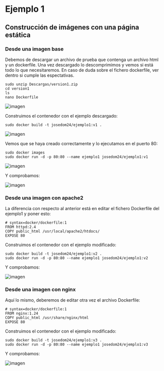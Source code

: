# Ejemplo 1
## Construcción de imágenes con una página estática
### Desde una imagen base

Debemos de descargar un archivo de prueba que contenga un archivo html y un dockerfile. Una vez descargado lo descomprimimos y vemos si está todo lo que necesitaremos. En caso de duda sobre el fichero dockerfile, ver dentro si cumple las espectativas.
```
sudo unzip Descargas/version1.zip
cd version1
ls
nano Dockerfile
```
![imagen](https://github.com/user-attachments/assets/999f5504-708a-42bb-ac94-8b6fbbbf7604)

Construimos el contenedor con el ejemplo descargado:
```
sudo docker build -t josedom24/ejemplo1:v1 .
```
![imagen](https://github.com/user-attachments/assets/93ccdcb2-4483-492e-9061-a9aeb940a429)

Vemos que se haya creado correctamente y lo ejecutamos en el puerto 80:
```
sudo docker images
sudo docker run -d -p 80:80 --name ejemplo1 josedom24/ejemplo1:v1
```
![imagen](https://github.com/user-attachments/assets/ea95eb38-f625-4e6b-be78-36905e54e359)

Y comprobamos:

![imagen](https://github.com/user-attachments/assets/8303a964-e1ae-41f8-9d21-1c795aafdac7)

### Desde una imagen con apache2

La diferencia con respecto al anterior está en editar el fichero Dockerfile del ejemplo1 y poner esto:
```
# syntax=docker/dockerfile:1
FROM httpd:2.4
COPY public_html /usr/local/apache2/htdocs/
EXPOSE 80
```

Construimos el contenedor con el ejemplo modificado:
```
sudo docker build -t josedom24/ejemplo1:v2 .
sudo docker run -d -p 80:80 --name ejemplo1 josedom24/ejemplo1:v2
```

Y comprobamos:

![imagen](https://github.com/user-attachments/assets/5add95e3-38a4-47f1-9a62-be64f03bb2a9)

### Desde una imagen con nginx

Aquí lo mismo, deberemos de editar otra vez el archivo Dockerfile:
```
# syntax=docker/dockerfile:1
FROM nginx:1.24
COPY public_html /usr/share/nginx/html
EXPOSE 80
```

Construimos el contenedor con el ejemplo modificado:
```
sudo docker build -t josedom24/ejemplo1:v3 .
sudo docker run -d -p 80:80 --name ejemplo1 josedom24/ejemplo1:v3
```

Y comprobamos:

![imagen](https://github.com/user-attachments/assets/12b1a126-7e9a-4f40-811d-d86c66708c54)
